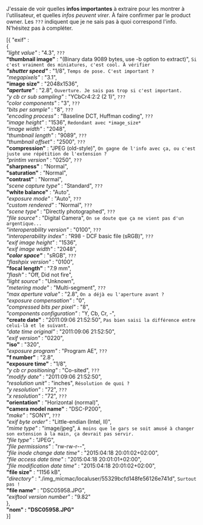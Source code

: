 J'essaie de voir quelles **infos importantes** à extraire pour les montrer à l'utilisateur, et quelles *infos peuvent virer*. À faire confirmer par le product owner. Les `???` indiquent que je ne sais pas à quoi correspond l'info. N'hésitez pas à compléter.  
  
\[\{	"exif" :  
	\{  
		*"light value"* : "4.3", `???`  
		**"thumbnail image"** : "(Binary data 9089 bytes, use -b option to extract)", `Si c'est vraiment des miniatures, c'est cool. À vérifier`  
		_**"shutter speed"**_ : "1/8", `Temps de pose. C'est important ?`  
		*"megapixels"* : "3.1",  
		**"image size"** : "2048x1536",  
		_**"aperture"**_ : "2.8", `Ouverture. Je sais pas trop si c'est important.`  
		*"y cb cr sub sampling"* : "YCbCr4:2:2 (2 1)", `???`  
		*"color components"* : "3", `???`  
		*"bits per sample"* : "8", `???`  
		*"encoding process"* : "Baseline DCT, Huffman coding", `???`  
		*"image height"* : "1536", `Redondant avec *image_size*`  
		*"image width"* : "2048",  
		*"thumbnail length"* : "9089", `???`  
		*"thumbnail offset"* : "2500", `???`  
		**"compression"** : "JPEG (old-style)", `On gagne de l'info avec ça, ou c'est juste une répétition de l'extension ?`  
		*"printim version"* : "0250", `???`  
		**"sharpness"** : "Normal",  
		**"saturation"** : "Normal",  
		**"contrast"** : "Normal",  
		*"scene capture type"* : "Standard", `???`  
		**"white balance"** : "Auto",   
		*"exposure mode"* : "Auto", `???`  
		*"custom rendered"* : "Normal", `???`  
		*"scene type"* : "Directly photographed", `???`  
		*"file source"* : "Digital Camera", `On se doute que ça ne vient pas d'un argentique...`  
		*"interoperability version"* : "0100", `???`  
		*"interoperability index"* : "R98 - DCF basic file (sRGB)", `???`  
		*"exif image height"* : "1536",  
		*"exif image width"* : "2048",  
		_**"color space"**_ : "sRGB", `???`  
		*"flashpix version"* : "0100",  
		**"focal length"** : "7.9 mm",  
		*"flash"* : "Off, Did not fire",  
		*"light source"* : "Unknown",  
		*"metering mode"* : "Multi-segment", `???`  
		*"max aperture value"* : "2.8", `On a déjà eu l'aperture avant ?`  
		*"exposure compensation"* : "0",  
		*"compressed bits per pixel"* : "8",  
		*"components configuration"* : "Y, Cb, Cr, -",  
		**"create date"** : "2011:09:06 21:52:50", `Pas bien saisi la différence entre celui-là et le suivant.`  
		*"date time original"* : "2011:09:06 21:52:50",  
		*"exif version"* : "0220",  
		**"iso"** : "320",  
		*"exposure program"* : "Program AE", `???`  
		**"f number"** : "2.8",  
		**"exposure time"** : "1/8",  
		*"y cb cr positioning"* : "Co-sited", `???`  
		*"modify date"* : "2011:09:06 21:52:50",  
		*"resolution unit"* : "inches", `Résolution de quoi ?`  
		*"y resolution"* : "72", `???`  
		*"x resolution"* : "72", `???`  
		**"orientation"** : "Horizontal (normal)",  
		**"camera model name"** : "DSC-P200",  
		*"make"* : "SONY", `???`  
		*"exif byte order"* : "Little-endian (Intel, II)",  
		*"mime type"* : "image/jpeg", `À moins que le gars se soit amusé à changer son extension à la main, ça devrait pas servir.`  
		*"file type"* : "JPEG",  
		*"file permissions"* : "rw-rw-r--",  
		*"file inode change date time"* : "2015:04:18 20:01:02+02:00",  
		*"file access date time"* : "2015:04:18 20:01:01+02:00",  
		*"file modification date time"* : "2015:04:18 20:01:02+02:00",  
		**"file size"** : "1156 kB",  
		*"directory"* : "./img_micmac/localuser/55329bcfd148fe56126e741d", `Surtout pas !`  
		**"file name"** : "DSC05958.JPG",  
		*"exiftool version number"* : "9.82"  
	\},  
	**"nom" : "DSC05958.JPG"**  
\}\]  
